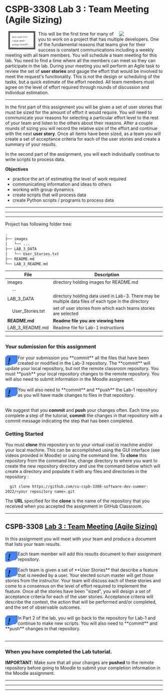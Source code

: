 # CSPB-3308  Lab 3 :  Team Meeting (Agile Sizing) 
<figure width=100%>
  <IMG SRC="https://www.colorado.edu/cs/profiles/express/themes/cuspirit/logo.png" WIDTH=100 ALIGN="right">
</figure>
 <IMG SRC="images/card.png" WIDTH=15% ALIGN="left" style="border: 5px solid #555;margin:0px 10px">

This will be the first time for many of you to work on a project that has multiple developers.  One of the fundamental reasons that teams give for their success is constant communications including a weekly meeting with all team members.   You will schedule a team meeting for this lab.  You need to find a time where all the members can meet so they can participate in the lab.  During your meeting you will perform an Agile task to review the set of **user stories** and gauge the effort that would be involved to meet the request's functionality.   This is not the design or scheduling of the tasks, but a quick estimate of the effort needed.  All team members must agree on the level of effort required through rounds of discussion and individual estimation.


<hr>

In the first part of this assignment you will be given a set of user stories that must be sized for the amount of effort it would require.   You will need to communicate your reasons for selecting a particular effort level to the rest of your team and listen to the others about their reasons.  After a couple rounds of sizing you will record the relative size of the effort and continue with the next **user story**. Once all items have been sized, as a team you will create a set of acceptance criteria for each of the user stories and create a summary of your results.

In the second part of the assignment, you will each individually continue to write scripts to process data.


**Objectives**
* practice the art of estimating the level of work required
* communicatimg information and ideas to others
* working with group dynamics
* create scripts that will process data
* create Python scripts / programs to process data

<hr><hr><hr>

Project has following folder tree:
```
.  
├── images  
|   └── ...  
├── LAB_3_DATA
|   └── User_Stories.txt 
├── README.md  
└── LAB_3_README.md
```

| File | Description |
|---|---|
| images                  | directory holding images for README.md |
| &nbsp;&nbsp;&nbsp;&nbsp;...        |  |
| LAB_3_DATA              | directory holding data used in Lab-3.  There may be multiple data files of each type in the directory |
| &nbsp;&nbsp;&nbsp;&nbsp;User_Stories.txt       | set of user stories from which each teams stories are selected |
| __README.md__           | __Readme file you are viewing here__ |
| LAB_3_README.md         | Readme file for Lab-1 instructions |

<hr>

### Your submission for this assignment
<img src="images/deliverable.png" alt="Deliverable Item" WIDTH=40 ALIGN="left" />
For your submission you **commit** all the files that have been created or modified in the Lab-3 repository.  The **commit** will update your local repository, but not the remote classroom repository.  You must **push** your local repository changes to the remote repository. You will also need to submit information in the Moodle assignment.
<br><br>

<img src="images/deliverable.png" alt="Deliverable Item" WIDTH=40 ALIGN="left" />
You will also need to **commit** and **push** the Lab-1 repository as you will have made changes to files in that repository.
<br><br>

We suggest that you **commit** and **push** your changes often. Each time you complete a step of the tutorial, **commit** the changes in that repository with a commit message indicating the step that has been completed.

### Getting Started
You must **clone** this repository  on to your virtual csel.io machine and/or your local machine.  This can be accomplished using the GUI interface (see videos provided in Moodle) or using the command line.  To **clone** this repository from the command line, change directory to where you want to create the new repository directory and use the command below which will create a directory and populate it with any files and directories in the repository :
```
  git clone https://github.com/cu-cspb-3308-software-dev-summer-2022/<your repository name>.git
```
The **URL** specified for the **clone** is the name of the repository that you received when you accepted the assignment in GitHub Classroom.
<hr>

## CSPB-3308  [Lab 3 :  Team Meeting (Agile Sizing)](LAB_3_README.md)
In this assignment you will meet with your team and produce a document that lists your team results. 

<img src="images/deliverable.png" alt="Deliverable Item" WIDTH=40 ALIGN="left" />
Each team member will add this results document to their assignment repository.  
<br><br>

<img src="images/deliverable.png" alt="Deliverable Item" WIDTH=40 ALIGN="left" />
Each team is given a set of **User Stories** that describe a feature that is needed by a user.  Your elected scrum master will get those stories from the instructor.  Your team will discuss each of these stories and come to a consensus on the level of effort required to implement the feature.  Once all the stories have been "sized", you will design a set of acceptance criteria for each of the user stories. Acceptance criteria will describe the context, the action that will be performed and/or completed, and the set of observable outcomes.
<br><br>

<img src="images/deliverable.png" alt="Deliverable Item" WIDTH=40 ALIGN="left" />
In Part 2 of the lab, you will go back to the repository for Lab-1 and continue to make new scripts.  You will also need to **commit** and **push** changes in that repository.
<br><br>

<hr>

### When you have completed the Lab tutorial.
**IMPORTANT**: Make sure that all your changes are **pushed** to the remote repository before going to Moodle to submit your completion information in the Moodle assignment.

<hr><hr><hr>
